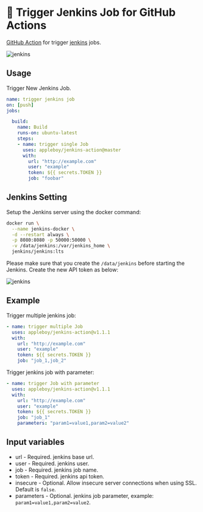 # 🚀 Trigger Jenkins Job for GitHub Actions

[GitHub Action](https://github.com/features/actions) for trigger [jenkins](https://jenkins.io/) jobs.

![jenkins](./images/trigger-jenkins.png)

## Usage

Trigger New Jenkins Job.

```yaml
name: trigger jenkins job
on: [push]
jobs:

  build:
    name: Build
    runs-on: ubuntu-latest
    steps:
    - name: trigger single Job
      uses: appleboy/jenkins-action@master
      with:
        url: "http://example.com"
        user: "example"
        token: ${{ secrets.TOKEN }}
        job: "foobar"
```

## Jenkins Setting

Setup the Jenkins server using the docker command:

```sh
docker run \
  --name jenkins-docker \
  -d --restart always \
  -p 8080:8080 -p 50000:50000 \
  -v /data/jenkins:/var/jenkins_home \
  jenkins/jenkins:lts
```

Please make sure that you create the `/data/jenkins` before starting the Jenkins. Create the new API token as below:

![jenkins](./images/jenkins-token.png)

## Example

Trigger multiple jenkins job:

```yaml
- name: trigger multiple Job
  uses: appleboy/jenkins-action@v1.1.1
  with:
    url: "http://example.com"
    user: "example"
    token: ${{ secrets.TOKEN }}
    job: "job_1,job_2"
```

Trigger jenkins job with parameter:

```yaml
- name: trigger Job with parameter
  uses: appleboy/jenkins-action@v1.1.1
  with:
    url: "http://example.com"
    user: "example"
    token: ${{ secrets.TOKEN }}
    job: "job_1"
    parameters: "param1=value1,param2=value2"
```

## Input variables

* url - Required. jenkins base url.
* user - Required. jenkins user.
* job - Required. jenkins job name.
* token - Required. jenkins api token.
* insecure - Optional. Allow insecure server connections when using SSL. Default is `false`.
* parameters - Optional. jenkins job parameter, example: `param1=value1,param2=value2`.
